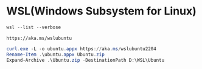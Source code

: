 # WSL(Windows Subsystem for Linux)

```powershell
wsl --list --verbose
```

`https://aka.ms/wslubuntu`
```powershell
curl.exe -L -o ubuntu.appx https://aka.ms/wslubuntu2204
Rename-Item .\ubuntu.appx Ubuntu.zip
Expand-Archive .\Ubuntu.zip -DestinationPath D:\WSL\Ubuntu
```
